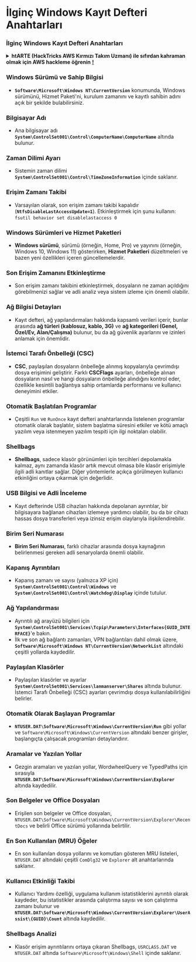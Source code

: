 # İlginç Windows Kayıt Defteri Anahtarları

### İlginç Windows Kayıt Defteri Anahtarları

<details>

<summary><strong>htARTE (HackTricks AWS Kırmızı Takım Uzmanı) ile sıfırdan kahraman olmak için AWS hackleme öğrenin</strong> <a href="https://training.hacktricks.xyz/courses/arte"><strong>!</strong></a></summary>

HackTricks'ı desteklemenin diğer yolları:

* Şirketinizi HackTricks'te **reklamını görmek** veya **HackTricks'i PDF olarak indirmek** için [**ABONELİK PLANLARINI**](https://github.com/sponsors/carlospolop) kontrol edin!
* [**Resmi PEASS & HackTricks ürünlerini**](https://peass.creator-spring.com) edinin
* Özel [**NFT'lerden**](https://opensea.io/collection/the-peass-family) oluşan koleksiyonumuz [**The PEASS Family**](https://opensea.io/collection/the-peass-family)'i keşfedin
* 💬 [**Discord grubuna**](https://discord.gg/hRep4RUj7f) veya [**telegram grubuna**](https://t.me/peass) **katılın** veya **Twitter** 🐦 [**@hacktricks_live**](https://twitter.com/hacktricks_live)'ı **takip edin**.
* **Hacking hilelerinizi** [**HackTricks**](https://github.com/carlospolop/hacktricks) ve [**HackTricks Cloud**](https://github.com/carlospolop/hacktricks-cloud) github depolarına **PR göndererek paylaşın**.

</details>


### **Windows Sürümü ve Sahip Bilgisi**
- **`Software\Microsoft\Windows NT\CurrentVersion`** konumunda, Windows sürümünü, Hizmet Paketi'ni, kurulum zamanını ve kayıtlı sahibin adını açık bir şekilde bulabilirsiniz.

### **Bilgisayar Adı**
- Ana bilgisayar adı **`System\ControlSet001\Control\ComputerName\ComputerName`** altında bulunur.

### **Zaman Dilimi Ayarı**
- Sistemin zaman dilimi **`System\ControlSet001\Control\TimeZoneInformation`** içinde saklanır.

### **Erişim Zamanı Takibi**
- Varsayılan olarak, son erişim zamanı takibi kapalıdır (**`NtfsDisableLastAccessUpdate=1`**). Etkinleştirmek için şunu kullanın:
`fsutil behavior set disablelastaccess 0`

### Windows Sürümleri ve Hizmet Paketleri
- **Windows sürümü**, sürümü (örneğin, Home, Pro) ve yayınını (örneğin, Windows 10, Windows 11) gösterirken, **Hizmet Paketleri** düzeltmeleri ve bazen yeni özellikleri içeren güncellemelerdir.

### Son Erişim Zamanını Etkinleştirme
- Son erişim zamanı takibini etkinleştirmek, dosyaların ne zaman açıldığını görebilmenizi sağlar ve adli analiz veya sistem izleme için önemli olabilir.

### Ağ Bilgisi Detayları
- Kayıt defteri, ağ yapılandırmaları hakkında kapsamlı verileri içerir, bunlar arasında **ağ türleri (kablosuz, kablo, 3G)** ve **ağ kategorileri (Genel, Özel/Ev, Alan/Çalışma)** bulunur, bu da ağ güvenlik ayarlarını ve izinleri anlamak için önemlidir.

### İstemci Tarafı Önbelleği (CSC)
- **CSC**, paylaşılan dosyaların önbelleğe alınmış kopyalarıyla çevrimdışı dosya erişimini geliştirir. Farklı **CSCFlags** ayarları, önbelleğe alınan dosyaların nasıl ve hangi dosyaların önbelleğe alındığını kontrol eder, özellikle kesintili bağlantıya sahip ortamlarda performansı ve kullanıcı deneyimini etkiler.

### Otomatik Başlatılan Programlar
- Çeşitli `Run` ve `RunOnce` kayıt defteri anahtarlarında listelenen programlar otomatik olarak başlatılır, sistem başlatma süresini etkiler ve kötü amaçlı yazılım veya istenmeyen yazılım tespiti için ilgi noktaları olabilir.

### Shellbags
- **Shellbags**, sadece klasör görünümleri için tercihleri depolamakla kalmaz, aynı zamanda klasör artık mevcut olmasa bile klasör erişimiyle ilgili adli kanıtlar sağlar. Diğer yöntemlerle açıkça görülmeyen kullanıcı etkinliğini ortaya çıkarmak için değerlidir.

### USB Bilgisi ve Adli İnceleme
- Kayıt defterinde USB cihazları hakkında depolanan ayrıntılar, bir bilgisayara bağlanan cihazları izlemeye yardımcı olabilir, bu da bir cihazı hassas dosya transferleri veya izinsiz erişim olaylarıyla ilişkilendirebilir.

### Birim Seri Numarası
- **Birim Seri Numarası**, farklı cihazlar arasında dosya kaynağının belirlenmesi gereken adli senaryolarda önemli olabilir.

### **Kapanış Ayrıntıları**
- Kapanış zamanı ve sayısı (yalnızca XP için) **`System\ControlSet001\Control\Windows`** ve **`System\ControlSet001\Control\Watchdog\Display`** içinde tutulur.

### **Ağ Yapılandırması**
- Ayrıntılı ağ arayüzü bilgileri için **`System\ControlSet001\Services\Tcpip\Parameters\Interfaces{GUID_INTERFACE}`**'e bakın.
- İlk ve son ağ bağlantı zamanları, VPN bağlantıları dahil olmak üzere, **`Software\Microsoft\Windows NT\CurrentVersion\NetworkList`** altındaki çeşitli yollarda kaydedilir.

### **Paylaşılan Klasörler**
- Paylaşılan klasörler ve ayarlar **`System\ControlSet001\Services\lanmanserver\Shares`** altında bulunur. İstemci Tarafı Önbelleği (CSC) ayarları çevrimdışı dosya kullanılabilirliğini belirler.

### **Otomatik Olarak Başlayan Programlar**
- **`NTUSER.DAT\Software\Microsoft\Windows\CurrentVersion\Run`** gibi yollar ve `Software\Microsoft\Windows\CurrentVersion` altındaki benzer girişler, başlangıçta çalışacak programları detaylandırır.

### **Aramalar ve Yazılan Yollar**
- Gezgin aramaları ve yazılan yollar, WordwheelQuery ve TypedPaths için sırasıyla **`NTUSER.DAT\Software\Microsoft\Windows\CurrentVersion\Explorer`** altında kaydedilir.

### **Son Belgeler ve Office Dosyaları**
- Erişilen son belgeler ve Office dosyaları, `NTUSER.DAT\Software\Microsoft\Windows\CurrentVersion\Explorer\RecentDocs` ve belirli Office sürümü yollarında belirtilir.

### **En Son Kullanılan (MRU) Öğeler**
- En son kullanılan dosya yollarını ve komutları gösteren MRU listeleri, `NTUSER.DAT` altındaki çeşitli `ComDlg32` ve `Explorer` alt anahtarlarında saklanır.

### **Kullanıcı Etkinliği Takibi**
- Kullanıcı Yardımı özelliği, uygulama kullanım istatistiklerini ayrıntılı olarak kaydeder, bu istatistikler arasında çalıştırma sayısı ve son çalıştırma zamanı bulunur ve **`NTUSER.DAT\Software\Microsoft\Windows\CurrentVersion\Explorer\UserAssist\{GUID}\Count`** altında kaydedilir.

### **Shellbags Analizi**
- Klasör erişim ayrıntılarını ortaya çıkaran Shellbags, `USRCLASS.DAT` ve `NTUSER.DAT` altında `Software\Microsoft\Windows\Shell` içinde saklanır.
